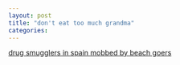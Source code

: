 ```yaml
---
layout: post
title: "don't eat too much grandma"
categories:
---
```



<a href="https://www.reddit.com/r/ActualPublicFreakouts/comments/p4tb6n/drug_smugglers_in_spain_mobbed_by_beach_goers/?utm_source=share&utm_medium=ios_app&utm_name=iossmf" target="_blank">drug smugglers in spain mobbed by beach goers</a>
